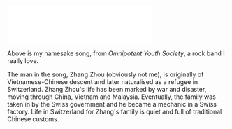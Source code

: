 
<iframe frameborder="no" border="0" marginwidth="0" marginheight="0" width=330 height=86 src="//music.163.com/outchain/player?type=2&id=2015613998&auto=0&height=66">
</iframe>

Above is my namesake song, from *Omnipotent Youth Society*, a rock band I really love.

The man in the song, Zhang Zhou (obviously not me), is originally of Vietnamese-Chinese descent and later naturalised as a refugee in Switzerland. Zhang Zhou's life has been marked by war and disaster, moving through China, Vietnam and Malaysia. Eventually, the family was taken in by the Swiss government and he became a mechanic in a Swiss factory. Life in Switzerland for Zhang's family is quiet and full of traditional Chinese customs.
